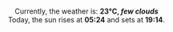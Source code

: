 <p  align="center"><br/>Currently, the weather is: <b> 23°C, <i>few clouds</i></b></br>Today, the sun rises at <b>05:24</b> and sets at <b>19:14</b>.</p>